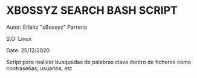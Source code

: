 # XBOSSYZ SEARCH BASH SCRIPT
Autor: Erlaitz "xBossyz" Parreno

S.O: Linux

Date: 25/12/2020

Script para realizar busquedas de palabras clave dentro de ficheros como contraseñas, usuarios, etc 

